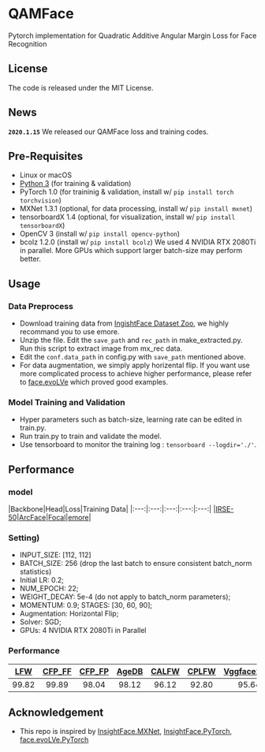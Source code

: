 # QAMFace
Pytorch implementation for Quadratic Additive Angular Margin Loss for Face Recognition
## License
The code is released under the MIT License.
## News
**`2020.1.15`** We released our QAMFace loss and training codes.
## Pre-Requisites 
* Linux or macOS
* [Python 3](https://www.anaconda.com/distribution/) (for training \& validation)
* PyTorch 1.0 (for traininig \& validation, install w/ `pip install torch torchvision`)
* MXNet 1.3.1 (optional, for data processing, install w/ `pip install mxnet`)
* tensorboardX 1.4 (optional, for visualization, install w/ `pip install tensorboardX`)
* OpenCV 3 (install w/ `pip install opencv-python`)
* bcolz 1.2.0 (install w/ `pip install bcolz`)
 We used 4 NVIDIA RTX 2080Ti in parallel. More GPUs which support larger batch-size may perform better.
 
## Usage
### Data Preprocess
- Download training data from [IngishtFace Dataset Zoo](https://github.com/deepinsight/insightface/wiki/Dataset-Zoo), we highly recommand you to use emore.
- Unzip the file. Edit the `save_path` and `rec_path` in make_extracted.py. Run this script to extract image from mx_rec data.
- Edit the `conf.data_path` in config.py with `save_path` mentioned above.
- For data augmentation, we simply apply horizental flip. If you want use more complicated process to achieve higher performance, please refer to [face.evoLVe](https://github.com/ZhaoJ9014/face.evoLVe.PyTorch/) which proved good examples.

### Model Training and Validation
- Hyper parameters such as batch-size, learning rate can be edited in train.py.
- Run train.py to train and validate the model. 
- Use tensorboard to monitor the training log : `tensorboard --logdir='./'`.

## Performance
### model

|Backbone|Head|Loss|Training Data|
  |:---:|:---:|:---:|:---:|:---:|
  |[IRSE-50](https://arxiv.org/pdf/1801.07698.pdf)|[ArcFace]( http://openaccess.thecvf.com/content_CVPR_2019/html/Deng_ArcFace_Additive_Angular_Margin_Loss_for_Deep_Face_Recognition_CVPR_2019_paper.html)|[Focal](https://arxiv.org/pdf/1708.02002.pdf)|[emore](https://arxiv.org/pdf/1607.08221.pdf)|
### Setting)
- INPUT_SIZE: [112, 112]
- BATCH_SIZE: 256 (drop the last batch to ensure consistent batch_norm statistics)
- Initial LR: 0.2; 
- NUM_EPOCH: 22;
- WEIGHT_DECAY: 5e-4 (do not apply to batch_norm parameters); 
- MOMENTUM: 0.9; STAGES: [30, 60, 90]; 
- Augmentation: Horizontal Flip;
- Solver: SGD; 
- GPUs: 4 NVIDIA RTX 2080Ti in Parallel
### Performance

|[LFW](https://hal.inria.fr/file/index/docid/321923/filename/Huang_long_eccv2008-lfw.pdf)|[CFP_FF](http://www.cfpw.io/paper.pdf)|[CFP_FP](http://www.cfpw.io/paper.pdf)|[AgeDB](http://openaccess.thecvf.com/content_cvpr_2017_workshops/w33/papers/Moschoglou_AgeDB_The_First_CVPR_2017_paper.pdf)|[CALFW](https://arxiv.org/pdf/1708.08197.pdf)|[CPLFW](http://www.whdeng.cn/CPLFW/Cross-Pose-LFW.pdf)|[Vggface2_FP](https://arxiv.org/pdf/1710.08092.pdf)|
|:---:|:---:|:---:|:---:|:---:|:---:|:---:|
|99.82|99.89|98.04|98.12|96.12|92.80|95.64|

## Acknowledgement 
- This repo is inspired by [InsightFace.MXNet](https://github.com/deepinsight/insightface), [InsightFace.PyTorch](https://github.com/TreB1eN/InsightFace_Pytorch), [face.evoLVe.PyTorch](https://github.com/ZhaoJ9014/face.evoLVe.PyTorch)
